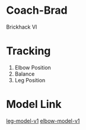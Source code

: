 # Coach-Brad
Brickhack VI

# Tracking 
1. Elbow Position
2. Balance
3. Leg Position
# Model Link
[leg-model-v1](https://teachablemachine.withgoogle.com/models/_aMgfsAB/)
[elbow-model-v1](https://teachablemachine.withgoogle.com/models/_aMgfsAB/)
